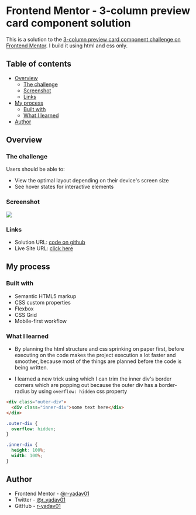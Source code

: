 # Frontend Mentor - 3-column preview card component solution

This is a solution to the [3-column preview card component challenge on Frontend Mentor](https://www.frontendmentor.io/challenges/3column-preview-card-component-pH92eAR2-). I build it using html and css only.

## Table of contents

- [Overview](#overview)
  - [The challenge](#the-challenge)
  - [Screenshot](#screenshot)
  - [Links](#links)
- [My process](#my-process)
  - [Built with](#built-with)
  - [What I learned](#what-i-learned)
- [Author](#author)

## Overview

### The challenge

Users should be able to:

- View the optimal layout depending on their device's screen size
- See hover states for interactive elements

### Screenshot

![](./screenshot.jpg)

### Links

- Solution URL: [code on github](https://github.com/r-yadav01/fm-3-column-preview-card-component)
- Live Site URL: [click here](https://r-yadav01.github.io/fm-3-column-preview-card-component)

## My process

### Built with

- Semantic HTML5 markup
- CSS custom properties
- Flexbox
- CSS Grid
- Mobile-first workflow

### What I learned

- By planning the html structure and css sprinking on paper first, before executing on the code makes the project execution a lot faster and smoother, because most of the things are planned before the code is being written.

- I learned a new trick using which I can trim the inner div's border corners which are popping out because the outer div has a border-radius by using `overflow: hidden` css property

```html
<div class="outer-div">
  <div class="inner-div">some text here</div>
</div>
```

```css
.outer-div {
  overflow: hidden;
}

.inner-div {
  height: 100%;
  width: 100%;
}
```

## Author

- Frontend Mentor - [@r-yadav01](https://www.frontendmentor.io/profile/r-yadav01)
- Twitter - [@r_yadav01](https://x.com/r_yadav01)
- GitHub - [r-yadav01](https://github.com/r-yadav01)
